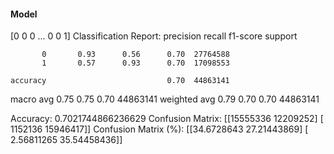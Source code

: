 #### Model
[0 0 0 ... 0 0 1]
Classification Report:
              precision    recall  f1-score   support

           0       0.93      0.56      0.70  27764588
           1       0.57      0.93      0.70  17098553

    accuracy                           0.70  44863141
   macro avg       0.75      0.75      0.70  44863141
weighted avg       0.79      0.70      0.70  44863141

Accuracy: 0.7021744866236629
Confusion Matrix:
[[15555336 12209252]
 [ 1152136 15946417]]
Confusion Matrix (%):
[[34.6728643  27.21443869]
 [ 2.56811265 35.54458436]]
